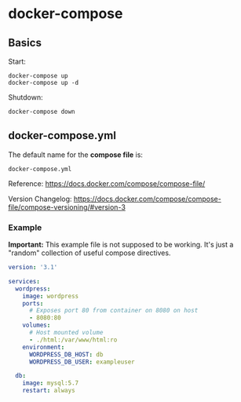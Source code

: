 # docker-compose

## Basics

Start:

    docker-compose up
    docker-compose up -d

Shutdown:

    docker-compose down

## docker-compose.yml

The default name for the **compose file** is:

    docker-compose.yml

Reference: <https://docs.docker.com/compose/compose-file/>

Version Changelog: <https://docs.docker.com/compose/compose-file/compose-versioning/#version-3>

### Example

**Important:** This example file is not supposed to be working. It's just a "random" collection of useful compose directives.

```yml
version: '3.1'

services:
  wordpress:
    image: wordpress
    ports:
      # Exposes port 80 from container on 8080 on host
      - 8080:80
    volumes:
      # Host mounted volume
      - ./html:/var/www/html:ro
    environment:
      WORDPRESS_DB_HOST: db
      WORDPRESS_DB_USER: exampleuser

  db:
    image: mysql:5.7
    restart: always
```
